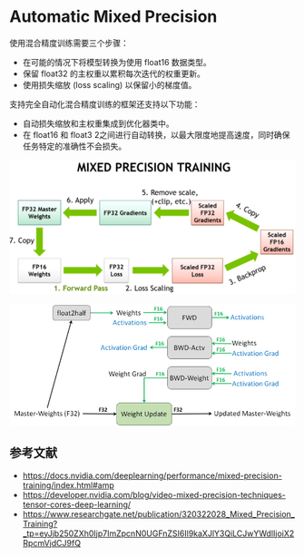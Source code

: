 # Automatic Mixed Precision


使用混合精度训练需要三个步骤：

- 在可能的情况下将模型转换为使用 float16 数据类型。
- 保留 float32 的主权重以累积每次迭代的权重更新。
- 使用损失缩放 (loss scaling) 以保留小的梯度值。

支持完全自动化混合精度训练的框架还支持以下功能：

- 自动损失缩放和主权重集成到优化器类中。
- 在 float16 和 float3 2之间进行自动转换，以最大限度地提高速度，同时确保任务特定的准确性不会损失。

![](./assets/pasted-image-0-21.png)

![](./assets/Mixed-precision-training-iteration-for-a-layer.png)

## 参考文献
- https://docs.nvidia.com/deeplearning/performance/mixed-precision-training/index.html#amp
- https://developer.nvidia.com/blog/video-mixed-precision-techniques-tensor-cores-deep-learning/
- https://www.researchgate.net/publication/320322028_Mixed_Precision_Training?_tp=eyJjb250ZXh0Ijp7ImZpcnN0UGFnZSI6Il9kaXJlY3QiLCJwYWdlIjoiX2RpcmVjdCJ9fQ